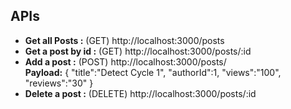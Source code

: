 ## APIs
<ul>
  <li> <b>Get all Posts :</b> (GET) http://localhost:3000/posts </li>
  <li> <b>Get a post by id :</b> (GET) http://localhost:3000/posts/:id </li>
  <li> <b>Add a post :</b> (POST) http://localhost:3000/posts/ 
    <br/>
  <b>Payload:</b> { "title":"Detect Cycle 1", "authorId":1, "views":"100", "reviews":"30" }
  </li>
  <li><b>Delete a post :</b> (DELETE) http://localhost:3000/posts/:id  </li>
</ul>
